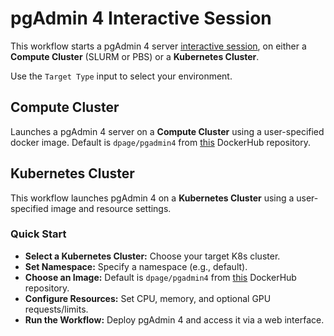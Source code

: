 # pgAdmin 4 Interactive Session
This workflow starts a pgAdmin 4 server [interactive session](https://github.com/parallelworks/interactive_session/blob/main/README-v3.md), on either a **Compute Cluster** (SLURM or PBS) or a **Kubernetes Cluster**.

Use the `Target Type` input to select your environment.

## Compute Cluster
Launches a pgAdmin 4 server on a **Compute Cluster** using a user-specified docker image. Default is `dpage/pgadmin4` from [this](https://hub.docker.com/r/dpage/pgadmin4/) DockerHub repository.

## Kubernetes Cluster
This workflow launches pgAdmin 4 on a **Kubernetes Cluster** using a user-specified image and resource settings. 

### Quick Start
- **Select a Kubernetes Cluster:** Choose your target K8s cluster.
- **Set Namespace:** Specify a namespace (e.g., default).
- **Choose an Image:** Default is `dpage/pgadmin4` from [this](https://hub.docker.com/r/dpage/pgadmin4/) DockerHub repository.
- **Configure Resources:** Set CPU, memory, and optional GPU requests/limits.
- **Run the Workflow:** Deploy pgAdmin 4 and access it via a web interface.



